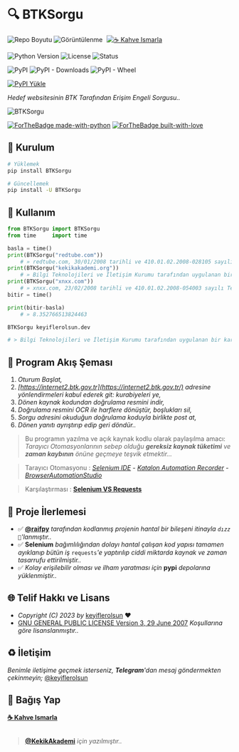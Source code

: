 # 🔍 BTKSorgu

![Repo Boyutu](https://img.shields.io/github/repo-size/keyiflerolsun/BTKSorgu?logo=git&logoColor=white)
![Görüntülenme](https://hits.seeyoufarm.com/api/count/incr/badge.svg?url=https://github.com/keyiflerolsun/BTKSorgu&title=Görüntülenme)
<a href="https://KekikAkademi.org/Kahve" target="_blank"><img src="https://img.shields.io/badge/☕️-Kahve Ismarla-ffdd00" title="☕️ Kahve Ismarla" style="padding-left:5px;"></a>

![Python Version](https://img.shields.io/pypi/pyversions/BTKSorgu?logo=python&logoColor=white)
![License](https://img.shields.io/pypi/l/BTKSorgu?logo=gnu&logoColor=white)
![Status](https://img.shields.io/pypi/status/BTKSorgu?logo=windowsterminal&logoColor=white)

![PyPI](https://img.shields.io/pypi/v/BTKSorgu?logo=pypi&logoColor=white)
![PyPI - Downloads](https://img.shields.io/pypi/dm/BTKSorgu?logo=pypi&logoColor=white)
![PyPI - Wheel](https://img.shields.io/pypi/wheel/BTKSorgu?logo=pypi&logoColor=white)

[![PyPI Yükle](https://github.com/keyiflerolsun/BTKSorgu/actions/workflows/KekikFlow.yml/badge.svg)](https://github.com/keyiflerolsun/BTKSorgu/actions/workflows/KekikFlow.yml)

*Hedef websitesinin BTK Tarafından Erişim Engeli Sorgusu..*

![BTKSorgu](https://raw.githubusercontent.com/keyiflerolsun/BTKSorgu/main/Shared/SS.png)

[![ForTheBadge made-with-python](https://ForTheBadge.com/images/badges/made-with-python.svg)](https://www.python.org/)
[![ForTheBadge built-with-love](https://ForTheBadge.com/images/badges/built-with-love.svg)](https://GitHub.com/keyiflerolsun/)

## 🚀 Kurulum

```bash
# Yüklemek
pip install BTKSorgu

# Güncellemek
pip install -U BTKSorgu
```

## 📝 Kullanım

```python
from BTKSorgu import BTKSorgu
from time     import time

basla = time()
print(BTKSorgu("redtube.com"))
    # » redtube.com, 30/01/2008 tarihli ve 410.01.02.2008-028105 sayılı Telekomünikasyon İletişim Başkanlığı kararıyla erişime engellenmiştir.
print(BTKSorgu("kekikakademi.org"))
    # » Bilgi Teknolojileri ve İletişim Kurumu tarafından uygulanan bir karar bulunamadı.
print(BTKSorgu("xnxx.com"))
    # » xnxx.com, 23/02/2008 tarihli ve 410.01.02.2008-054003 sayılı Telekomünikasyon İletişim Başkanlığı kararıyla erişime engellenmiştir.
bitir = time()

print(bitir-basla)
    # » 8.352766513824463
```

```bash
BTKSorgu keyiflerolsun.dev

# > Bilgi Teknolojileri ve İletişim Kurumu tarafından uygulanan bir karar bulunamadı.
```

## 🔖 Program Akış Şeması

1. *Oturum Başlat,*
2. *[https://internet2.btk.gov.tr](https://internet2.btk.gov.tr/) adresine yönlendirmeleri kabul ederek git: kurabiyeleri ye,*
3. *Dönen kaynak kodundan doğrulama resmini indir,*
4. *Doğrulama resmini OCR ile harflere dönüştür, boşlukları sil,*
5. *Sorgu adresini okuduğun doğrulama koduyla birlikte post at,*
6. *Dönen yanıtı ayrıştırıp edip geri döndür..*

> Bu programın yazılma ve açık kaynak kodlu olarak paylaşılma amacı: *Tarayıcı Otomasyonlarının sebep olduğu  **gereksiz kaynak tüketimi** ve  **zaman kaybının**  önüne geçmeye teşvik etmektir…*

> Tarayıcı Otomasyonu : *[Selenium IDE](https://www.selenium.dev/selenium-ide/)* **-** *[Katalon Automation Recorder](https://www.katalon.com/resources-center/blog/katalon-automation-recorder/)* **-** *[BrowserAutomationStudio](https://bablosoft.com/shop/BrowserAutomationStudio)*

> Karşılaştırması : **[Selenium VS Requests](https://www.r10.net/off-topic/2751412-selenium-vs-requests.html)**

## 📝 Proje İlerlemesi

- ✅ **[@raifpy](https://github.com/raifpy)** *tarafından kodlanmış projenin hantal bir bileşeni itinayla `dızz 🐍`'lanmıştır..*
- ✅ **Selenium** *bağımlılığından dolayı hantal çalışan kod yapısı tamamen ayıklanıp bütün iş* `requests`*'e yaptırılıp ciddi miktarda kaynak ve zaman tasarrufu ettirilmiştir..*
- ✅ *Kolay erişilebilir olması ve ilham yaratması için* **pypi** *depolarına yüklenmiştir..*

## 🌐 Telif Hakkı ve Lisans

* *Copyright (C) 2023 by* [keyiflerolsun](https://github.com/keyiflerolsun) ❤️️
* [GNU GENERAL PUBLIC LICENSE Version 3, 29 June 2007](https://github.com/keyiflerolsun/BTKSorgu/blob/master/LICENSE) *Koşullarına göre lisanslanmıştır..*

## ♻️ İletişim

*Benimle iletişime geçmek isterseniz, **Telegram**'dan mesaj göndermekten çekinmeyin;* [@keyiflerolsun](https://t.me/KekikKahve)

## 💸 Bağış Yap

**[☕️ Kahve Ismarla](https://KekikAkademi.org/Kahve)**

##

> **[@KekikAkademi](https://t.me/KekikAkademi)** *için yazılmıştır..*
